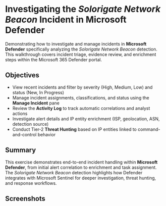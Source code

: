 # Investigating the *Solorigate Network Beacon* Incident in Microsoft Defender

Demonstrating how to investigate and manage incidents in **Microsoft Defender** specifically analyzing the *Solorigate Network Beacon* detection.  
This walkthrough covers incident triage, evidence review, and enrichment steps within the Microsoft 365 Defender portal.

## Objectives
- View recent incidents and filter by severity (High, Medium, Low) and status (New, In Progress)  
- Manage incident assignments, classifications, and status using the **Manage Incident** pane  
- Review the **Activity Log** to track automatic correlations and analyst actions  
- Investigate alert details and IP entity enrichment (ISP, geolocation, ASN, detection source)  
- Conduct Tier-2 **Threat Hunting** based on IP entities linked to command-and-control behavior

## Summary
This exercise demonstrates end-to-end incident handling within **Microsoft Defender**, from initial alert correlation to enrichment and task assignment.  
The *Solorigate Network Beacon* detection highlights how Defender integrates with Microsoft Sentinel for deeper investigation, threat hunting, and response workflows.

## Screenshots

